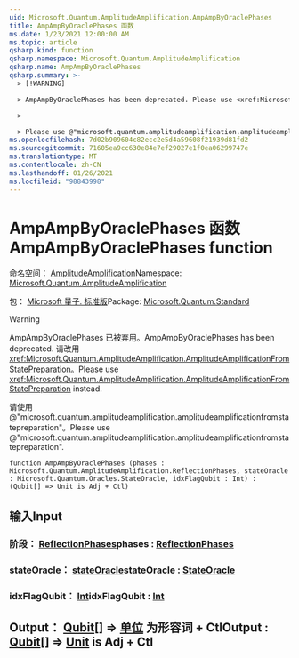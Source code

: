 ```yaml
---
uid: Microsoft.Quantum.AmplitudeAmplification.AmpAmpByOraclePhases
title: AmpAmpByOraclePhases 函数
ms.date: 1/23/2021 12:00:00 AM
ms.topic: article
qsharp.kind: function
qsharp.namespace: Microsoft.Quantum.AmplitudeAmplification
qsharp.name: AmpAmpByOraclePhases
qsharp.summary: >-
  > [!WARNING]

  > AmpAmpByOraclePhases has been deprecated. Please use <xref:Microsoft.Quantum.AmplitudeAmplification.AmplitudeAmplificationFromStatePreparation> instead.

  >

  > Please use @"microsoft.quantum.amplitudeamplification.amplitudeamplificationfromstatepreparation".
ms.openlocfilehash: 7d02b909604c82ecc2e5d4a59608f21939d81fd2
ms.sourcegitcommit: 71605ea9cc630e84e7ef29027e1f0ea06299747e
ms.translationtype: MT
ms.contentlocale: zh-CN
ms.lasthandoff: 01/26/2021
ms.locfileid: "98843998"
---
```

# <a name="ampampbyoraclephases-function"></a><span data-ttu-id="baf27-102">AmpAmpByOraclePhases 函数</span><span class="sxs-lookup"><span data-stu-id="baf27-102">AmpAmpByOraclePhases function</span></span>

<span data-ttu-id="baf27-103">命名空间： [AmplitudeAmplification](xref:Microsoft.Quantum.AmplitudeAmplification)</span><span class="sxs-lookup"><span data-stu-id="baf27-103">Namespace: [Microsoft.Quantum.AmplitudeAmplification](xref:Microsoft.Quantum.AmplitudeAmplification)</span></span>

<span data-ttu-id="baf27-104">包： [Microsoft 量子. 标准版](https://nuget.org/packages/Microsoft.Quantum.Standard)</span><span class="sxs-lookup"><span data-stu-id="baf27-104">Package: [Microsoft.Quantum.Standard](https://nuget.org/packages/Microsoft.Quantum.Standard)</span></span>


> [!WARNING]
> <span data-ttu-id="baf27-105">AmpAmpByOraclePhases 已被弃用。</span><span class="sxs-lookup"><span data-stu-id="baf27-105">AmpAmpByOraclePhases has been deprecated.</span></span> <span data-ttu-id="baf27-106">请改用 <xref:Microsoft.Quantum.AmplitudeAmplification.AmplitudeAmplificationFromStatePreparation>。</span><span class="sxs-lookup"><span data-stu-id="baf27-106">Please use <xref:Microsoft.Quantum.AmplitudeAmplification.AmplitudeAmplificationFromStatePreparation> instead.</span></span>
>
> <span data-ttu-id="baf27-107">请使用 @"microsoft.quantum.amplitudeamplification.amplitudeamplificationfromstatepreparation"。</span><span class="sxs-lookup"><span data-stu-id="baf27-107">Please use @"microsoft.quantum.amplitudeamplification.amplitudeamplificationfromstatepreparation".</span></span>



```qsharp
function AmpAmpByOraclePhases (phases : Microsoft.Quantum.AmplitudeAmplification.ReflectionPhases, stateOracle : Microsoft.Quantum.Oracles.StateOracle, idxFlagQubit : Int) : (Qubit[] => Unit is Adj + Ctl)
```


## <a name="input"></a><span data-ttu-id="baf27-108">输入</span><span class="sxs-lookup"><span data-stu-id="baf27-108">Input</span></span>

### <a name="phases--reflectionphases"></a><span data-ttu-id="baf27-109">阶段： [ReflectionPhases](xref:Microsoft.Quantum.AmplitudeAmplification.ReflectionPhases)</span><span class="sxs-lookup"><span data-stu-id="baf27-109">phases : [ReflectionPhases](xref:Microsoft.Quantum.AmplitudeAmplification.ReflectionPhases)</span></span>




### <a name="stateoracle--stateoracle"></a><span data-ttu-id="baf27-110">stateOracle： [stateOracle](xref:Microsoft.Quantum.Oracles.StateOracle)</span><span class="sxs-lookup"><span data-stu-id="baf27-110">stateOracle : [StateOracle](xref:Microsoft.Quantum.Oracles.StateOracle)</span></span>




### <a name="idxflagqubit--int"></a><span data-ttu-id="baf27-111">idxFlagQubit： [Int](xref:microsoft.quantum.lang-ref.int)</span><span class="sxs-lookup"><span data-stu-id="baf27-111">idxFlagQubit : [Int](xref:microsoft.quantum.lang-ref.int)</span></span>





## <a name="output--qubit--unit--is-adj--ctl"></a><span data-ttu-id="baf27-112">Output： [Qubit](xref:microsoft.quantum.lang-ref.qubit)[] => [单位](xref:microsoft.quantum.lang-ref.unit)  为形容词 + Ctl</span><span class="sxs-lookup"><span data-stu-id="baf27-112">Output : [Qubit](xref:microsoft.quantum.lang-ref.qubit)[] => [Unit](xref:microsoft.quantum.lang-ref.unit)  is Adj + Ctl</span></span>

